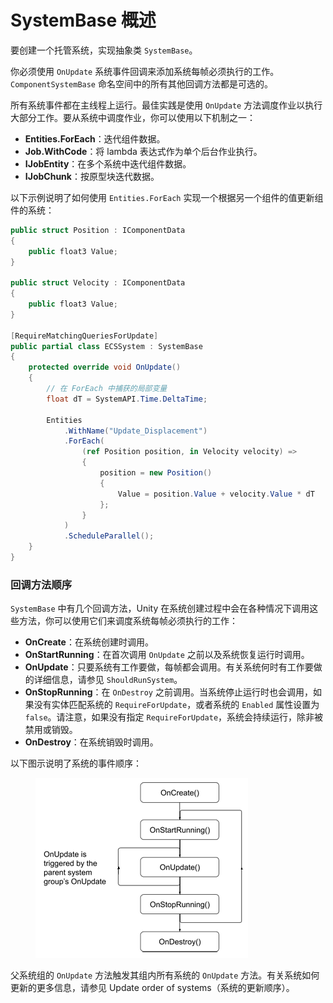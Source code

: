 # SystemBase 概述

要创建一个托管系统，实现抽象类 `SystemBase`。

你必须使用 `OnUpdate` 系统事件回调来添加系统每帧必须执行的工作。`ComponentSystemBase` 命名空间中的所有其他回调方法都是可选的。

所有系统事件都在主线程上运行。最佳实践是使用 `OnUpdate` 方法调度作业以执行大部分工作。要从系统中调度作业，你可以使用以下机制之一：

* **Entities.ForEach**：迭代组件数据。
* **Job.WithCode**：将 lambda 表达式作为单个后台作业执行。
* **IJobEntity**：在多个系统中迭代组件数据。
* **IJobChunk**：按原型块迭代数据。

以下示例说明了如何使用 `Entities.ForEach` 实现一个根据另一个组件的值更新组件的系统：

```csharp
public struct Position : IComponentData
{
    public float3 Value;
}

public struct Velocity : IComponentData
{
    public float3 Value;
}

[RequireMatchingQueriesForUpdate]
public partial class ECSSystem : SystemBase
{
    protected override void OnUpdate()
    {
        // 在 ForEach 中捕获的局部变量
        float dT = SystemAPI.Time.DeltaTime;

        Entities
            .WithName("Update_Displacement")
            .ForEach(
                (ref Position position, in Velocity velocity) =>
                {
                    position = new Position()
                    {
                        Value = position.Value + velocity.Value * dT
                    };
                }
            )
            .ScheduleParallel();
    }
}
```

### 回调方法顺序

`SystemBase` 中有几个回调方法，Unity 在系统创建过程中会在各种情况下调用这些方法，你可以使用它们来调度系统每帧必须执行的工作：

* **OnCreate**：在系统创建时调用。
* **OnStartRunning**：在首次调用 `OnUpdate` 之前以及系统恢复运行时调用。
* **OnUpdate**：只要系统有工作要做，每帧都会调用。有关系统何时有工作要做的详细信息，请参见 `ShouldRunSystem`。
* **OnStopRunning**：在 `OnDestroy` 之前调用。当系统停止运行时也会调用，如果没有实体匹配系统的 `RequireForUpdate`，或者系统的 `Enabled` 属性设置为 `false`。请注意，如果没有指定 `RequireForUpdate`，系统会持续运行，除非被禁用或销毁。
* **OnDestroy**：在系统销毁时调用。

以下图示说明了系统的事件顺序：

<figure><img src="../../../.gitbook/assets/image (2) (1).png" alt=""><figcaption></figcaption></figure>

父系统组的 `OnUpdate` 方法触发其组内所有系统的 `OnUpdate` 方法。有关系统如何更新的更多信息，请参见 Update order of systems（系统的更新顺序）。
